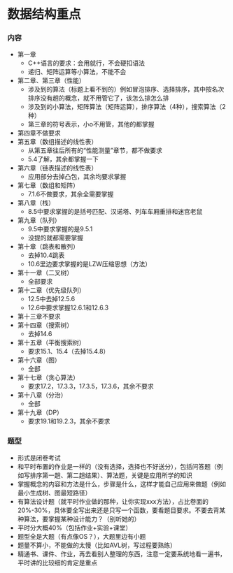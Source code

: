 # 数据结构重点

### 内容

* 第一章
  * C++语言的要求：会用就行，不会硬扣语法
  * 递归、矩阵运算等小算法，不能不会
* 第二章、第三章（性能）
  * 涉及到的算法（标题上看不到的）例如冒泡排序、选择排序，其中按名次排序没有趟的概念，就不用管它了，该怎么排怎么排
  * 涉及到的小算法，矩阵算法（矩阵运算），排序算法（4种），搜索算法（2种）
  * 第三章的符号表示，小o不用管，其他的都掌握
* 第四章不做要求
* 第五章（数组描述的线性表）
  * 从第五章往后所有的“性能测量”章节，都不做要求
  * 5.4了解，其余都掌握一下
* 第六章（链表描述的线性表）
  * 应用部分去掉凸包，其余均要求掌握
* 第七章（数组和矩阵）
  * 7.1.6不做要求，其余全需要掌握
* 第八章（栈）
  * 8.5中要求掌握的是括号匹配、汉诺塔、列车车厢重排和迷宫老鼠
* 第九章（队列）
  * 9.5中要求掌握的是9.5.1
  * 没提的就都需要掌握
* 第十章（跳表和散列）
  * 去掉10.4跳表
  * 10.6里边要求掌握的是LZW压缩思想（方法）
* 第十一章（二叉树）
  * 全部要求
* 第十二章（优先级队列）
  * 12.5中去掉12.5.6
  * 12.6中要求掌握12.6.1和12.6.3
* 第十三章不要求
* 第十四章（搜索树）
  * 去掉14.6
* 第十五章（平衡搜索树）
  * 要求15.1、15.4（去掉15.4.8）
* 第十六章（图）
  * 全部
* 第十七章（贪心算法）
  * 要求17.2，17.3.3，17.3.5，17.3.6，其余不要求
* 第十八章（分治）
  * 全部
* 第十九章（DP）
  * 要求19.1和19.2.3，其余不要求



### 题型

* 形式是闭卷考试
* 和平时布置的作业是一样的（没有选择，选择也不好送分），包括问答题（例如写排序第一趟、第二趟结果）、算法题，关键是应用所学的知识
* 掌握概念的内容和方法是什么，步骤是什么，这样才能自己应用来做题（例如最小生成树、图最短路径）
* 有算法设计题（就平时作业做的那种，让你实现xxx方法），占比卷面的20%-30%，具体要全写出来还是只写一个函数，要看题目要求。不要去背某种算法，要掌握某种设计能力？（别听她的）
* 平时分大概40%（包括作业+实验+课堂）
* 题型全是大题（有点像OS？），大题里边有小题
* 题量不算小，不能做的太慢（比如AVL树，写过程要熟练）
* 精通书、课件、作业，再去看别人整理的东西，注意一定要系统地看一遍书，平时讲的比较细的肯定是重点